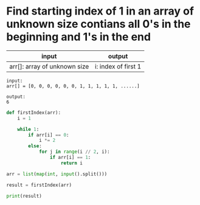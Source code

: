 # Find starting index of 1 in an array of unknown size contians all 0's in the beginning and 1's in the end

| input | output |
| --- | --- |
| arr[]: array of unknown size | i: index of first 1 |

```
input:
arr[] = [0, 0, 0, 0, 0, 0, 1, 1, 1, 1, 1, ......]

output:
6
```

```python
def firstIndex(arr):
    i = 1

    while 1:
        if arr[i] == 0:
            i *= 2
        else:
            for j in range(i // 2, i):
                if arr[i] == 1:
                    return i

arr = list(map(int, input().split()))

result = firstIndex(arr)

print(result)
```